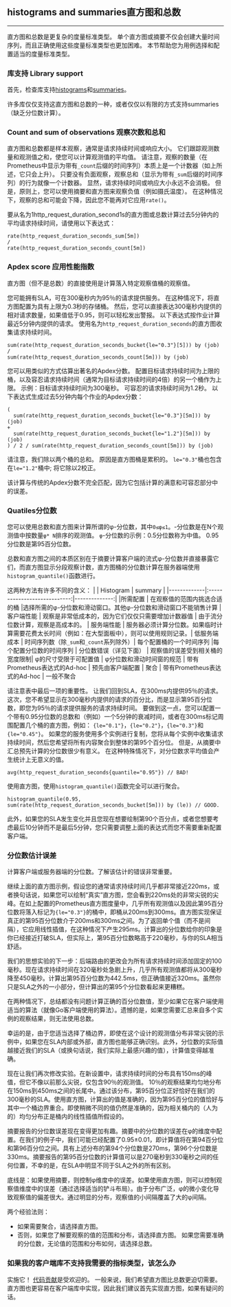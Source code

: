 ## histograms and summaries直方图和总数
---
直方图和总数是更复杂的度量标准类型。 单个直方图或摘要不仅会创建大量时间序列，而且正确使用这些度量标准类型也更加困难。 本节帮助您为用例选择和配置适当的度量标准类型。

### 库支持 Library support
首先，检查库支持[histograms](https://prometheus.io/docs/concepts/metric_types/#histogram)和[summaries](https://prometheus.io/docs/concepts/metric_types/#summary)。

许多库仅仅支持这直方图和总数的一种，或者仅仅以有限的方式支持summaries（缺乏分位数计算）。

### Count and sum of observations 观察次数和总和
直方图和总数都是样本观察，通常是请求持续时间或响应大小。 它们跟踪观测数量和观测值之和，使您可以计算观测值的平均值。 请注意，观察的数量（在Prometheus中显示为带有`_count`后缀的时间序列）本质上是一个计数器（如上所述，它只会上升）。 只要没有负面观察，观察总和（显示为带有`_sum`后缀的时间序列）的行为就像一个计数器。 显然，请求持续时间或响应大小永远不会消极。 但是，原则上，您可以使用摘要和直方图来观察负值（例如摄氏温度）。 在这种情况下，观察的总和可能会下降，因此您不能再对它应用`rate()`。

要从名为1http_request_duration_second1s的直方图或总数计算过去5分钟内的平均请求持续时间，请使用以下表达式：
```
rate(http_request_duration_seconds_sum[5m]) 
/
rate(http_request_duration_seconds_count[5m])
```

### Apdex score 应用性能指数
直方图（但不是总数）的直接使用是计算落入特定观察值桶的观察值。

您可能拥有SLA，可在300毫秒内为95％的请求提供服务。 在这种情况下，将直方图配置为具有上限为0.3秒的存储桶。 然后，您可以直接表达300毫秒内提供的相对请求数量，如果值低于0.95，则可以轻松发出警报。 以下表达式按作业计算最近5分钟内提供的请求。 使用名为`http_request_duration_seconds`的直方图收集请求持续时间。
```
sum(rate(http_request_duration_seconds_bucket{le="0.3"}[5])) by (job)
/
sum(rate(http_request_duration_seconds_count[5m])) by (job)
```

您可以用类似的方式估算出著名的Apdex分数。 配置目标请求持续时间为上限的桶，以及容忍请求持续时间（通常为目标请求持续时间的4倍）的另一个桶作为上限。 示例：目标请求持续时间为300毫秒。 可容忍的请求持续时间为1.2秒。 以下表达式生成过去5分钟内每个作业的Apdex分数：
```
(
  sum(rate(http_request_duration_seconds_bucket{le="0.3"}[5m])) by (job)
+
  sum(rate(http_request_duration_seconds_bucket{le="1.2"}[5m])) by (job)
) / 2 / sum(rate(http_request_duration_seconds_count[5m])) by (job)
```

请注意，我们除以两个桶的总和。 原因是直方图桶是累积的。 `le="0.3"`桶也包含在`le="1.2"`桶中; 将它除以2校正。

该计算与传统的Apdex分数不完全匹配，因为它包括计算的满意和可容忍部分中的误差。

### Quatiles分位数
您可以使用总数和直方图来计算所谓的φ-分位数，其中`0≤φ≤1`。-分位数是在N个观测值中按数量`φ* N`排序的观测值。 `φ`-分位数的示例：0.5分位数称为中值。 0.95分位数是第95百分位数。

总数和直方图之间的本质区别在于摘要计算客户端的流式φ-分位数并直接暴露它们，而直方图显示分段观察计数，直方图桶的分位数计算在服务器端使用`histogram_quantile()`函数进行。

这两种方法有许多不同的含义：
|             | Histogram                    | summary       |
|-------------|:----------------------------:|--------------:|
|所需配置     | 在观察值的范围内挑选合适的桶 |选择所需的φ-分位数和滑动窗口。其他φ-分位数和滑动窗口不能销售计算
| 客户端性能  | 观察是非常低成本的，因为它们仅仅只需要增加计数器值 | 由于流分位数计算，观察是高成本的。
| 服务端性能  | 服务器必须计算分位数。如果临时计算需要花费太长时间（例如：在大型面板中），则可以使用规则记录。| 低服务端成本
| 时间序列数（除`_sum`和`_count`系列除外）| 每个配置桶的一个时间序列 |每个配置分位数的时间序列
| 分位数错误（详见下面） | 观察值的误差受到相关桶的宽度限制| φ的尺寸受限于可配置值
| φ分位数和滑动时间窗的规范 | 带有Prometheus表达式的Ad-hoc | 预先由客户端配置
| 聚合        | 带有Prometheus表达式的Ad-hoc   | 一般不聚合

请注意表中最后一项的重要性。 让我们回到SLA，在300ms内提供95％的请求。 这次，您不希望显示在300毫秒内提供的请求的百分比，而是显示第95百分位数，即您为95％的请求提供服务的请求持续时间。 要做到这一点，您可以配置一个带有0.95分位数的总数和（例如）一个5分钟的衰减时间，或者在300ms标记周围配置几个桶的直方图，例如： `{le="0.1"}`，`{le="0.2"}`，`{le="0.3"}`和`{le="0.45"}`。 如果您的服务使用多个实例进行复制，您将从每个实例中收集请求持续时间，然后您希望将所有内容聚合到整体的第95个百分位。 但是，从摘要中汇总预先计算的分位数很少有意义。 在这种特殊情况下，对分位数求平均值会产生统计上无意义的值。
```
avg(http_request_duration_seconds{quantile="0.95"}) // BAD!
```

使用直方图，使用`histogram_quantile()`函数完全可以进行聚合。

```
histogram_quantile(0.95, sum(rate(http_request_duration_seconds_bucket[5m])) by (le)) // GOOD.
```

此外，如果您的SLA发生变化并且您现在想要绘制第90个百分点，或者您想要考虑最后10分钟而不是最后5分钟，您只需要调整上面的表达式而您不需要重新配置客户端。

### 分位数估计误差
计算客户端或服务器端的分位数。了解该估计的错误非常重要。

继续上面的直方图示例，假设您的通常请求持续时间几乎都非常接近220ms，或者换句话说，如果您可以绘制“真实”直方图，您会看到220ms处的非常尖锐的尖峰。在如上配置的Prometheus直方图度量中，几乎所有观测值以及因此第95百分位数将落入标记为`{le="0.3"}`的桶中，即桶从200ms到300ms。直方图实现保证真正的第95百分位数介于200ms和300ms之间。为了返回单个值（而不是间隔），它应用线性插值，在这种情况下产生295ms。计算出的分位数给你的印象是你已经接近打破SLA，但实际上，第95百分位数略高于220毫秒，与你的SLA相当舒适。

我们的思想实验的下一步：后端路由的更改会为所有请求持续时间添加固定的100毫秒。现在请求持续时间在320毫秒处急剧上升，几乎所有观测值都将从300毫秒降至450毫秒。计算出第95百分位数为442.5ms，但正确值接近320ms。虽然你只是SLA之外的一小部分，但计算出的第95个分位数看起来更糟糕。

在两种情况下，总结都没有问题计算正确的百分位数值，至少如果它在客户端使用适当的算法（就像Go客户端使用的算法）。遗憾的是，如果您需要汇总来自多个实例的观察结果，则无法使用总数。

幸运的是，由于您适当选择了桶边界，即使在这个设计的观测值分布非常尖锐的示例中，如果您在SLA内部或外部，直方图也能够正确识别。此外，分位数的实际值越接近我们的SLA（或换句话说，我们实际上最感兴趣的值），计算值变得越准确。

现在让我们再次修改实验。在新设置中，请求持续时间的分布具有150ms的峰值，但它不像以前那么尖锐，仅包含90％的观测值。 10％的观察结果均匀地分布在150ms到450ms之间的长尾中。通过该分布，第95百分位正好恰好在我们的300毫秒的SLA。使用直方图，计算出的值是准确的，因为第95百分位的值恰好与其中一个桶边界重合。即使稍微不同的值仍然是准确的，因为相关桶内的（人为的）均匀分布正是桶内的线性插值所假设的。

摘要报告的分位数误差现在变得更加有趣。摘要中的分位数的误差在φ的维度中配置。在我们的例子中，我们可能已经配置了0.95±0.01，即计算值将在第94百分位和第96百分位之间。具有上述分布的第94个分位数是270ms，第96个分位数是330ms。摘要报告的第95百分位数的计算值可以是270毫秒到330毫秒之间的任何位置，不幸的是，在SLA中明显不同于SLA之外的所有区别。

底线是：如果使用摘要，则控制φ维度中的误差。如果使用直方图，则可以控制观察值维度中的误差（通过选择适当的铲斗布局）。由于分布广泛，φ的微小变化导致观察值的偏差很大。通过明显的分布，观察值的小间隔覆盖了大的φ间隔。

两个经验法则：
 - 如果需要聚合，请选择直方图。
 - 否则，如果您了解要观察的值的范围和分布，请选择直方图。 如果您需要准确的分位数，无论值的范围和分布如何，请选择总数。

### 如果我的客户端库不支持我需要的指标类型，该怎么办
实施它！ [代码贡献](https://prometheus.io/community/)是受欢迎的。 一般来说，我们希望直方图比总数更迫切需要。 直方图也更容易在客户端库中实现，因此我们建议首先实现直方图，如果有疑问的话。
